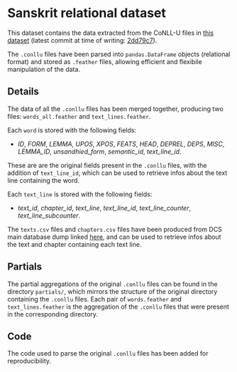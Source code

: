# Sanskrit relational dataset

This dataset contains the data extracted from the CoNLL-U files in [this dataset](https://github.com/OliverHellwig/sanskrit/tree/master/dcs/data) (latest commit at time of writing: [2dd79c7](https://github.com/OliverHellwig/sanskrit/tree/2dd79c71576ddeff47573a3c4b953cb2ef92af1c)).

The `.conllu` files have been parsed into `pandas.DataFrame` objects (relational format) and stored as `.feather` files, allowing efficient and flexibile manipulation of the data.

## Details

The data of all the `.conllu` files has been merged together, producing two files: `words_all.feather` and `text_lines.feather`.

Each `word` is stored with the following fields:
- *ID*, *FORM*, *LEMMA*, *UPOS*, *XPOS*, *FEATS*, *HEAD*, *DEPREL*, *DEPS*, *MISC*, *LEMMA_ID*, *unsandhied_form*, *semantic_id*, *text_line_id*.

These are are the original fields present in the `.conllu` files, with the addition of `text_line_id`, which can be used to retrieve infos about the text line containing the word.

Each `text_line` is stored with the following fields:
- *text_id*, *chapter_id*, *text_line*, *text_line_id*, *text_line_counter*, *text_line_subcounter*.

The `texts.csv` files and `chapters.csv` files have been produced from DCS main database dump linked [here](https://github.com/OliverHellwig/sanskrit/tree/master/dcs/data), and can be used to retrieve infos about the text and chapter containing each text line.

## Partials

The partial aggregations of the original `.conllu` files can be found in the directory `partials/`, which mirrors the structure of the original directory containing the `.conllu` files. Each pair of `words.feather` and `text_lines.feather` is the aggregation of the `.conllu` files that were present in the corresponding directory. 

## Code
The code used to parse the original `.conllu` files has been added for reproducibility.